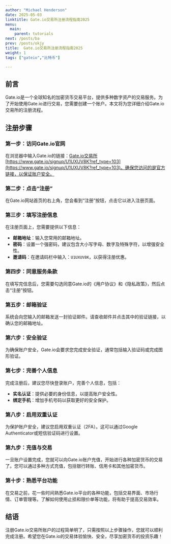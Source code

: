 ```yaml
---
author: "Michael Henderson"
date: 2025-05-03
linktitle: Gate.io交易所注册流程指南2025
menu:
  main:
    parent: tutorials
next: /posts/ba
prev: /posts/okjy
title:  Gate.io交易所注册流程指南2025
weight: 1
tags: ["gateio","比特币"]

---
```


## 前言

Gate.io是一个全球知名的加密货币交易平台，提供多种数字资产的交易服务。为了开始使用Gate.io进行交易，您需要创建一个账户。本文将为您详细介绍Gate.io交易所的注册流程。

## 注册步骤

### 第一步：访问Gate.io官网

在浏览器中输入Gate.io的链接：[Gate.io交易所](https://www.gate.io/signup/U1UXUV8K?ref_type=103)[https://www.gate.io/signup/U1UXUV8K?ref_type=103](https://www.gate.io/signup/U1UXUV8K?ref_type=103)。确保您访问的是官方链接，以保证账户安全。

### 第二步：点击“注册”

在Gate.io网站首页的右上角，您会看到“注册”按钮，点击它以进入注册页面。

### 第三步：填写注册信息

在注册页面上，您需要提供以下信息：

- **邮箱地址**：输入您常用的邮箱地址。
- **密码**：设置一个强密码，建议包含大小写字母、数字及特殊字符，以增强安全性。
- **邀请码**：在邀请码栏中输入：`U1UXUV8K`，以获得注册优惠。

### 第四步：同意服务条款

在填写完信息后，您需要勾选同意Gate.io的《用户协议》和《隐私政策》，然后点击“注册”按钮。

### 第五步：邮箱验证

系统会向您输入的邮箱发送一封验证邮件。请查收邮件并点击其中的验证链接，以确认您的邮箱地址。

### 第六步：安全验证

为确保账户安全，Gate.io会要求您完成安全验证，通常包括输入验证码或完成图形验证。

### 第七步：完善个人信息

完成注册后，建议您尽快登录账户，完善个人信息，包括：

- **实名认证**：提供必要的身份信息，以提高账户安全性。
- **绑定手机**：增加手机号码以获取更好的安全保护。

### 第八步：启用双重认证

为保护账户安全，建议您启用双重认证（2FA）。这可以通过Google Authenticator或短信验证码进行设置。

### 第九步：充值与交易

一旦账户设置完成，您就可以向Gate.io账户充值，开始进行各种加密货币的交易了。您可以通过多种方式充值，包括银行转账、信用卡和其他加密货币。

### 第十步：熟悉平台功能

在交易之前，花一些时间熟悉Gate.io平台的各种功能，包括交易界面、市场行情、订单管理等。了解如何使用止损和限价单等功能，将有助于提高交易效率。

## 结语

注册Gate.io交易所账户的过程简单明了，只需按照以上步骤操作，您就可以顺利完成注册。希望您在Gate.io的交易体验愉快、安全，尽享加密货币的投资乐趣！

